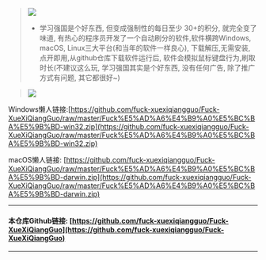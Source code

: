 >![](https://upload-images.jianshu.io/upload_images/3203841-bafe363340d63511.gif?imageMogr2/auto-orient/strip)
> - 学习强国是个好东西, 但变成强制性的每日至少 30+的积分, 就完全变了味道, 有热心的程序员开发了一个自动刷分的软件,软件横跨Windows, macOS, Linux三大平台(和当年的软件一样良心), 下载解压,无需安装, 点开即用,从github仓库下载软件运行后, 软件会模拟鼠标键盘行为,刷取时长(不建议这么玩, 学习强国其实是个好东西, 没有任何广告, 除了推广方式有问题, 其它都很好~)

> ![](https://upload-images.jianshu.io/upload_images/3203841-c0d71392b14ac852.png?imageMogr2/auto-orient/strip%7CimageView2/2/w/1240)

Windows懒人链接:[https://github.com/fuck-xuexiqiangguo/Fuck-XueXiQiangGuo/raw/master/Fuck%E5%AD%A6%E4%B9%A0%E5%BC%BA%E5%9B%BD-win32.zip](https://github.com/fuck-xuexiqiangguo/Fuck-XueXiQiangGuo/raw/master/Fuck%E5%AD%A6%E4%B9%A0%E5%BC%BA%E5%9B%BD-win32.zip)


macOS懒人链接: [https://github.com/fuck-xuexiqiangguo/Fuck-XueXiQiangGuo/raw/master/Fuck%E5%AD%A6%E4%B9%A0%E5%BC%BA%E5%9B%BD-darwin.zip](https://github.com/fuck-xuexiqiangguo/Fuck-XueXiQiangGuo/raw/master/Fuck%E5%AD%A6%E4%B9%A0%E5%BC%BA%E5%9B%BD-darwin.zip)


---

#### 本仓库Github链接: [https://github.com/fuck-xuexiqiangguo/Fuck-XueXiQiangGuo](https://github.com/fuck-xuexiqiangguo/Fuck-XueXiQiangGuo)

---